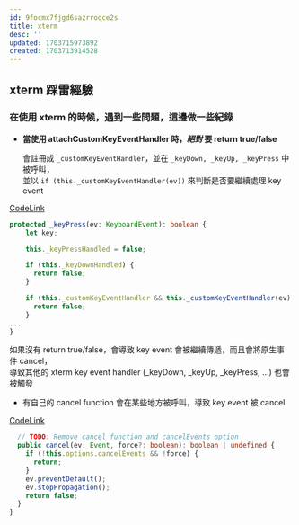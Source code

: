 ```yaml
---
id: 9focmx7fjgd6sazrroqce2s
title: xterm
desc: ''
updated: 1703715973892
created: 1703713914528
---
```


## xterm 踩雷經驗
### 在使用 xterm 的時候，遇到一些問題，這邊做一些紀錄

- **當使用 attachCustomKeyEventHandler 時，_絕對_ 要 return true/false**


  會註冊成 `_customKeyEventHandler`，並在 `_keyDown, _keyUp, _keyPress` 中被呼叫，  
  並以 `if (this._customKeyEventHandler(ev))` 來判斷是否要繼續處理 key event

[CodeLink](https://github.com/xtermjs/xterm.js/blob/6e351dd4ac23235c587dbf4af4cac737965cb7cd/src/browser/Terminal.ts#L1102)

```typescript
protected _keyPress(ev: KeyboardEvent): boolean {
    let key;

    this._keyPressHandled = false;

    if (this._keyDownHandled) {
      return false;
    }

    if (this._customKeyEventHandler && this._customKeyEventHandler(ev) === false) {
      return false;
    }
...
}
```

  如果沒有 return true/false，會導致 key event 會被繼續傳遞，而且會將原生事件 cancel，  
  導致其他的 xterm key event handler (_keyDown, _keyUp, _keyPress, ...) 也會被觸發


- 有自己的 cancel function 會在某些地方被呼叫，導致 key event 被 cancel

[CodeLink](https://github.com/xtermjs/xterm.js/blob/6e351dd4ac23235c587dbf4af4cac737965cb7cd/src/browser/Terminal.ts#L1306)

```typescript
  // TODO: Remove cancel function and cancelEvents option
  public cancel(ev: Event, force?: boolean): boolean | undefined {
    if (!this.options.cancelEvents && !force) {
      return;
    }
    ev.preventDefault();
    ev.stopPropagation();
    return false;
  }
}
```


